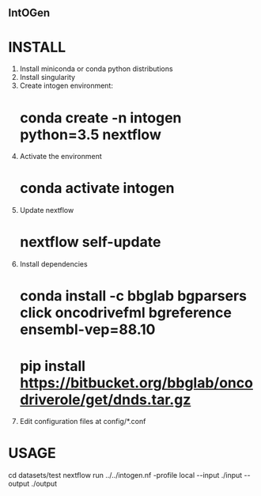 ## IntOGen ##

# INSTALL

1. Install miniconda or conda python distributions
2. Install singularity
3. Create intogen environment:
    # conda create -n intogen python=3.5 nextflow
4. Activate the environment
    # conda activate intogen
5. Update nextflow
    # nextflow self-update  
6. Install dependencies
    # conda install -c bbglab bgparsers click oncodrivefml bgreference ensembl-vep=88.10
    # pip install https://bitbucket.org/bbglab/oncodriverole/get/dnds.tar.gz
7. Edit configuration files at config/*.conf

# USAGE
cd datasets/test
nextflow run ../../intogen.nf -profile local --input ./input --output ./output

